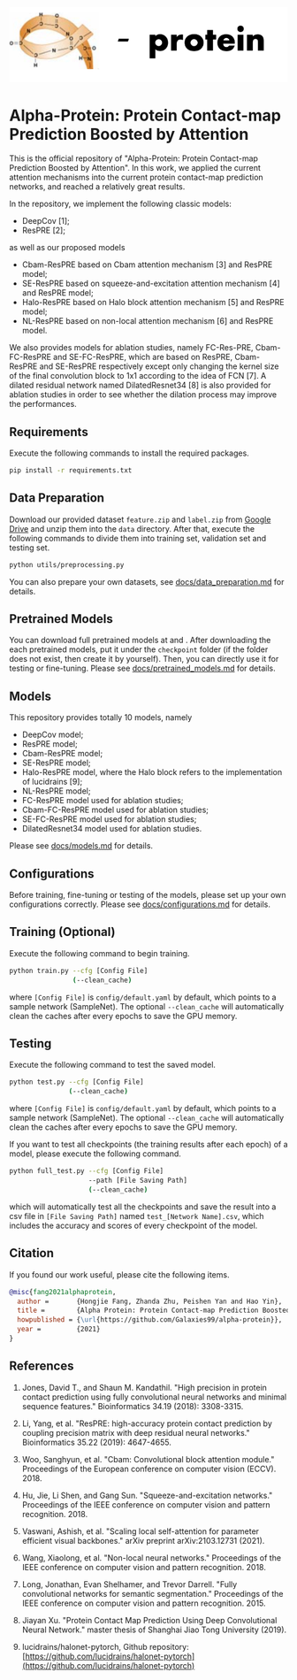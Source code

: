 ![alpha-protein](imgs/alpha-protein.png)

# Alpha-Protein: Protein Contact-map Prediction Boosted by Attention

This is the official repository of "Alpha-Protein: Protein Contact-map Prediction Boosted by Attention". In this work, we applied the current attention mechanisms into the current protein contact-map prediction networks, and reached a relatively great results.

In the repository, we implement the following classic models:

- DeepCov [1];
- ResPRE [2];
  
as well as our proposed models

- Cbam-ResPRE based on Cbam attention mechanism [3] and ResPRE model;
- SE-ResPRE based on squeeze-and-excitation attention mechanism [4] and ResPRE model;
- Halo-ResPRE based on Halo block attention mechanism [5] and ResPRE model;
- NL-ResPRE based on non-local attention mechanism [6] and ResPRE model.

We also provides models for ablation studies, namely FC-Res-PRE, Cbam-FC-ResPRE and SE-FC-ResPRE, which are based on ResPRE, Cbam-ResPRE and SE-ResPRE respectively except only changing the kernel size of the final convolution block to 1x1 according to the idea of FCN [7]. A dilated residual network named DilatedResnet34 [8] is also provided for ablation studies in order to see whether the dilation process may improve the performances.

## Requirements

Execute the following commands to install the required packages.

```bash
pip install -r requirements.txt
```

## Data Preparation

Download our provided dataset `feature.zip` and `label.zip` from [Google Drive](https://drive.google.com/drive/folders/1rDsIOE8eAVL46tMMjZTsk94c8TVlLBUV?usp=sharing) and unzip them into the `data` directory. After that, execute the following commands to divide them into training set, validation set and testing set.

```bash
python utils/preprocessing.py
```

You can also prepare your own datasets, see [docs/data_preparation.md](docs/data_preparation.md) for details.

## Pretrained Models

You can download full pretrained models at []() and [](). After downloading the each pretrained models, put it under the `checkpoint` folder (if the folder does not exist, then create it by yourself). Then, you can directly use it for testing or fine-tuning. Please see [docs/pretrained_models.md](docs/pretrained_models.md) for details.

## Models

This repository provides totally 10 models, namely

- DeepCov model;
- ResPRE model;
- Cbam-ResPRE model;
- SE-ResPRE model;
- Halo-ResPRE model, where the Halo block refers to the implementation of lucidrains [9];
- NL-ResPRE model;
- FC-ResPRE model used for ablation studies;
- Cbam-FC-ResPRE model used for ablation studies;
- SE-FC-ResPRE model used for ablation studies;
- DilatedResnet34 model used for ablation studies.

Please see [docs/models.md](docs/models.md) for details.

## Configurations

Before training, fine-tuning or testing of the models, please set up your own configurations correctly. Please see [docs/configurations.md](docs/configurations.md) for details.

## Training (Optional)

Execute the following command to begin training.

```bash
python train.py --cfg [Config File] 
                (--clean_cache)
```

where `[Config File]` is `config/default.yaml` by default, which points to a sample network (SampleNet). The optional `--clean_cache` will automatically clean the caches after every epochs to save the GPU memory.

## Testing

Execute the following command to test the saved model.

```bash
python test.py --cfg [Config File] 
               (--clean_cache)
```

where `[Config File]` is `config/default.yaml` by default, which points to a sample network (SampleNet). The optional `--clean_cache` will automatically clean the caches after every epochs to save the GPU memory.

If you want to test all checkpoints (the training results after each epoch) of a model, please execute the following command.

```bash
python full_test.py --cfg [Config File] 
                    --path [File Saving Path] 
                    (--clean_cache)
```

which will automatically test all the checkpoints and save the result into a csv file in `[File Saving Path]` named `test_[Network Name].csv`, which includes the accuracy and scores of every checkpoint of the model.

## Citation

If you found our work useful, please cite the following items.

```bibtex
@misc{fang2021alphaprotein,
  author =       {Hongjie Fang, Zhanda Zhu, Peishen Yan and Hao Yin},
  title =        {Alpha Protein: Protein Contact-map Prediction Boosted by Attention},
  howpublished = {\url{https://github.com/Galaxies99/alpha-protein}},
  year =         {2021}
}
```

## References

1. Jones, David T., and Shaun M. Kandathil. "High precision in protein contact prediction using fully convolutional neural networks and minimal sequence features." Bioinformatics 34.19 (2018): 3308-3315.

2. Li, Yang, et al. "ResPRE: high-accuracy protein contact prediction by coupling precision matrix with deep residual neural networks." Bioinformatics 35.22 (2019): 4647-4655.

3. Woo, Sanghyun, et al. "Cbam: Convolutional block attention module." Proceedings of the European conference on computer vision (ECCV). 2018.

4. Hu, Jie, Li Shen, and Gang Sun. "Squeeze-and-excitation networks." Proceedings of the IEEE conference on computer vision and pattern recognition. 2018.
  
5. Vaswani, Ashish, et al. "Scaling local self-attention for parameter efficient visual backbones." arXiv preprint arXiv:2103.12731 (2021).

6. Wang, Xiaolong, et al. "Non-local neural networks." Proceedings of the IEEE conference on computer vision and pattern recognition. 2018.

7. Long, Jonathan, Evan Shelhamer, and Trevor Darrell. "Fully convolutional networks for semantic segmentation." Proceedings of the IEEE conference on computer vision and pattern recognition. 2015.

8. Jiayan Xu. "Protein Contact Map Prediction Using Deep Convolutional Neural Network." master thesis of Shanghai Jiao Tong University (2019).

9. lucidrains/halonet-pytorch, Github repository: [https://github.com/lucidrains/halonet-pytorch](https://github.com/lucidrains/halonet-pytorch)
